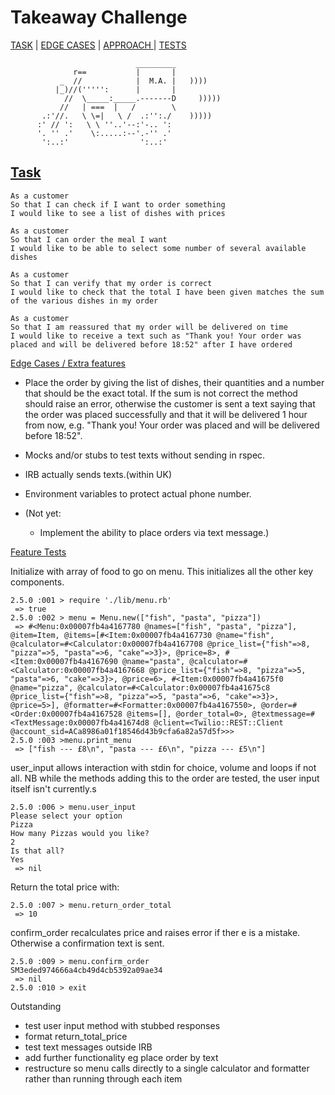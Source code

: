 Takeaway Challenge
==================
<a href= #task>TASK</a>  |  <a href= #edge>EDGE CASES</a>  |  <a href= #approach>APPROACH </a> | <a href= #tests>TESTS</a>
```
                            _________
              r==           |       |
           _  //            |  M.A. |   ))))
          |_)//(''''':      |       |
            //  \_____:_____.-------D     )))))
           //   | ===  |   /        \
       .:'//.   \ \=|   \ /  .:'':./    )))))
      :' // ':   \ \ ''..'--:'-.. ':
      '. '' .'    \:.....:--'.-'' .'
       ':..:'                ':..:'

 ```
[Task](#task)
-----

```
As a customer
So that I can check if I want to order something
I would like to see a list of dishes with prices

As a customer
So that I can order the meal I want
I would like to be able to select some number of several available dishes

As a customer
So that I can verify that my order is correct
I would like to check that the total I have been given matches the sum of the various dishes in my order

As a customer
So that I am reassured that my order will be delivered on time
I would like to receive a text such as "Thank you! Your order was placed and will be delivered before 18:52" after I have ordered
```

[Edge Cases / Extra features](#edge)

  * Place the order by giving the list of dishes, their quantities and a number that should be the exact total. If the sum is not correct the method should raise an error, otherwise the customer is sent a text saying that the order was placed successfully and that it will be delivered 1 hour from now, e.g. "Thank you! Your order was placed and will be delivered before 18:52".
  * Mocks and/or stubs to test texts without sending in rspec.
  * IRB actually sends texts.(within UK)
  * Environment variables to protect actual phone number.

* (Not yet:
  * Implement the ability to place orders via text message.)


[Feature Tests](#tests)

Initialize with array of food to go on menu. This initializes all the other key components.
```
2.5.0 :001 > require './lib/menu.rb'
 => true
2.5.0 :002 > menu = Menu.new(["fish", "pasta", "pizza"])
 => #<Menu:0x00007fb4a4167780 @names=["fish", "pasta", "pizza"], @item=Item, @items=[#<Item:0x00007fb4a4167730 @name="fish", @calculator=#<Calculator:0x00007fb4a4167708 @price_list={"fish"=>8, "pizza"=>5, "pasta"=>6, "cake"=>3}>, @price=8>, #<Item:0x00007fb4a4167690 @name="pasta", @calculator=#<Calculator:0x00007fb4a4167668 @price_list={"fish"=>8, "pizza"=>5, "pasta"=>6, "cake"=>3}>, @price=6>, #<Item:0x00007fb4a41675f0 @name="pizza", @calculator=#<Calculator:0x00007fb4a41675c8 @price_list={"fish"=>8, "pizza"=>5, "pasta"=>6, "cake"=>3}>, @price=5>], @formatter=#<Formatter:0x00007fb4a4167550>, @order=#<Order:0x00007fb4a4167528 @items=[], @order_total=0>, @textmessage=#<TextMessage:0x00007fb4a41674d8 @client=<Twilio::REST::Client @account_sid=ACa8986a01f18546d43b9cfa6a82a57d5f>>>
2.5.0 :003 >menu.print_menu
 => ["fish --- £8\n", "pasta --- £6\n", "pizza --- £5\n"]
```
user_input allows interaction with stdin for choice, volume and loops if not all. NB while the methods adding this to the order are tested, the user input itself isn't currently.s
```
2.5.0 :006 > menu.user_input
Please select your option
Pizza
How many Pizzas would you like?
2
Is that all?
Yes
 => nil
```
Return the total price with:  
```
2.5.0 :007 > menu.return_order_total
 => 10
```

confirm_order recalculates price and raises error if ther e is a mistake. Otherwise a confirmation text is sent.

```
2.5.0 :009 > menu.confirm_order
SM3eded974666a4cb49d4cb5392a09ae34
 => nil
2.5.0 :010 > exit
```

Outstanding
- test user input method with stubbed responses
- format return_total_price
- test text messages outside IRB
- add further functionality eg place order by text
- restructure so menu calls directly to a single calculator and formatter rather than running through each item
